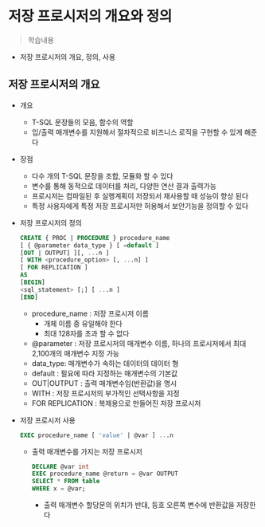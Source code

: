 # 저장 프로시저의 개요와 정의
> 학습내용
- 저장 프로시저의 개요, 정의, 사용

## 저장 프로시저의 개요
- 개요
    - T-SQL 문장들의 모음, 함수의 역할
    - 입/출력 매개변수를 지원해서 절차적으로 비즈니스 로직을 구현할 수 있게 해준다

- 장점
    - 다수 개의 T-SQL 문장을 조합, 모듈화 할 수 있다
    - 변수를 통해 동적으로 데이터를 처리, 다양한 연산 결과 출력가능
    - 프로시저는 컴파일된 후 실행계획이 저장되서 재사용할 때 성능이 향상 된다
    - 특정 사용자에게 특정 저장 프로시저만 허용해서 보안기능을 정의할 수 있다

- 저장 프로시저의 정의
    ```sql
    CREATE { PROC | PROCEDURE } procedure_name
    [ { @parameter data_type } [ =default ] 
    [OUT | OUTPUT] ][, ...n ] 
    [ WITH <procedure_option> [, ...n] ]
    [ FOR REPLICATION ]
    AS
    [BEGIN]
    <sql_statement> [;] [ ...n ]
    [END]
    ```
    - procedure_name : 저장 프로시저 이름
        - 개체 이름 중 유일해야 한다
        - 최대 128자를 초과 할 수 없다
    - @parameter : 저장 프로시저의 매개변수 이름, 하나의 프로시저에서 최대 2,100개의 매개변수 지정 가능
    - data_type: 매개변수가 속하는 데이터의 데이터 형
    - default : 필요에 따라 지정하는 매개변수의 기본값
    - OUT|OUTPUT : 출력 매개변수임(반환값)을 명시
    - WITH : 저장 프로시저의 부가적인 선택사항을 지정
    - FOR REPLICATION : 복제용으로 만들어진 저장 프로시저 

- 저장 프로시저 사용
    ```sql
    EXEC procedure_name [ 'value' | @var ] ...n
    ```
    - 출력 매개변수를 가지는 저장 프로시저
        ```sql
        DECLARE @var int
        EXEC procedure_name @return = @var OUTPUT
        SELECT * FROM table
        WHERE x = @var;
        ```
        - 출력 매개변수 할당문의 위치가 반대, 등호 오른쪽 변수에 반환값을 저장한다